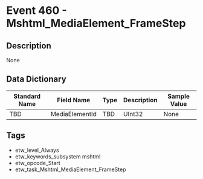 # Event 460 - Mshtml_MediaElement_FrameStep

## Description
None

## Data Dictionary
|Standard Name|Field Name|Type|Description|Sample Value|
|---|---|---|---|---|
|TBD|MediaElementId|TBD|UInt32|None|None|

## Tags
* etw_level_Always
* etw_keywords_subsystem mshtml
* etw_opcode_Start
* etw_task_Mshtml_MediaElement_FrameStep